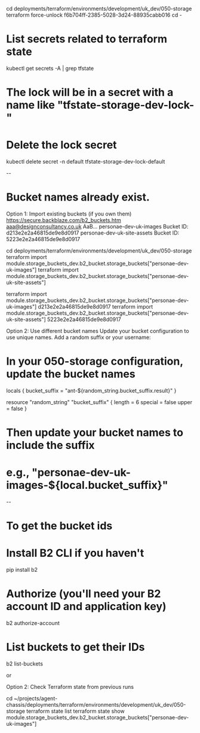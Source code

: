cd deployments/terraform/environments/development/uk_dev/050-storage
terraform force-unlock f6b704ff-2385-5028-3d24-88935cabb016
cd -

# List secrets related to terraform state
kubectl get secrets -A | grep tfstate

# The lock will be in a secret with a name like "tfstate-storage-dev-lock-<some-hash>"
# Delete the lock secret
kubectl delete secret -n default tfstate-storage-dev-lock-default

--
# Bucket names already exist.
Option 1: Import existing buckets (if you own them)
https://secure.backblaze.com/b2_buckets.htm
aaa@designconsultancy.co.uk AaB...
personae-dev-uk-images  Bucket ID: d213e2e2a46815de9e8d0917
personae-dev-uk-site-assets   Bucket ID: 5223e2e2a46815de9e8d0917

cd deployments/terraform/environments/development/uk_dev/050-storage
terraform import module.storage_buckets_dev.b2_bucket.storage_buckets[\"personae-dev-uk-images\"] <bucket-id>
terraform import module.storage_buckets_dev.b2_bucket.storage_buckets[\"personae-dev-uk-site-assets\"] <bucket-id>

terraform import module.storage_buckets_dev.b2_bucket.storage_buckets[\"personae-dev-uk-images\"] d213e2e2a46815de9e8d0917
terraform import module.storage_buckets_dev.b2_bucket.storage_buckets[\"personae-dev-uk-site-assets\"] 5223e2e2a46815de9e8d0917

Option 2: Use different bucket names
Update your bucket configuration to use unique names. Add a random suffix or your username:

# In your 050-storage configuration, update the bucket names
locals {
bucket_suffix = "ant-${random_string.bucket_suffix.result}"
}

resource "random_string" "bucket_suffix" {
length  = 6
special = false
upper   = false
}

# Then update your bucket names to include the suffix
# e.g., "personae-dev-uk-images-${local.bucket_suffix}"


--

# To get the bucket ids
# Install B2 CLI if you haven't
pip install b2

# Authorize (you'll need your B2 account ID and application key)
b2 authorize-account <accountId> <applicationKey>

# List buckets to get their IDs
b2 list-buckets

or

Option 2: Check Terraform state from previous runs

cd ~/projects/agent-chassis/deployments/terraform/environments/development/uk_dev/050-storage
terraform state list
terraform state show module.storage_buckets_dev.b2_bucket.storage_buckets[\"personae-dev-uk-images\"]